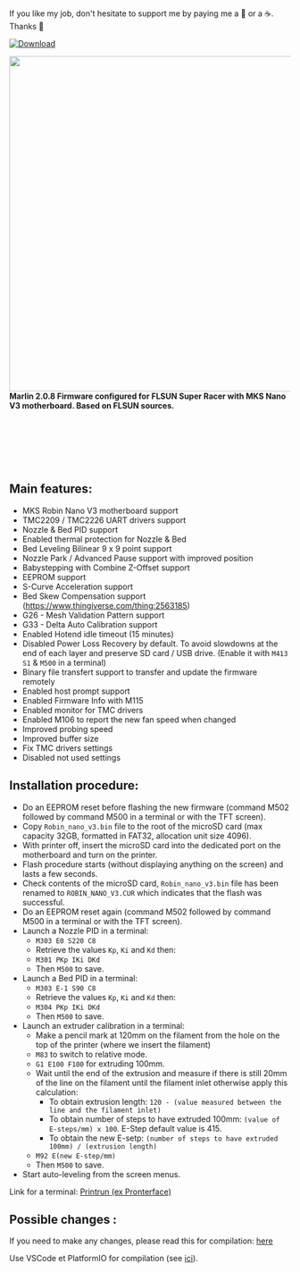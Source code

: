 
If you like my job, don't hesitate to support me by paying me a 🍺 or a ☕. Thanks 🙂

 [ ![Download](https://user-images.githubusercontent.com/12702322/115148445-e5a40100-a05f-11eb-8552-c1f5d4355987.png) ](https://www.paypal.me/CyrilGuislain)

<img align="left" width=600 src="https://user-images.githubusercontent.com/12702322/129816796-0f8a7844-0c04-45f5-aee3-321125e5ebe4.jpg" />


<br /><br /><br /><br /><br />

**Marlin 2.0.8 Firmware configured for FLSUN Super Racer with MKS Nano V3 motherboard. Based on FLSUN sources.**

<br /> <br /> <br /> <br /> <br />

## Main features:

- MKS Robin Nano V3 motherboard support
- TMC2209 / TMC2226 UART drivers support
- Nozzle & Bed PID support
- Enabled thermal protection for Nozzle & Bed
- Bed Leveling Bilinear 9 x 9 point support
- Nozzle Park / Advanced Pause support with improved position
- Babystepping with Combine Z-Offset support
- EEPROM support
- S-Curve Acceleration support
- Bed Skew Compensation support (https://www.thingiverse.com/thing:2563185)
- G26 - Mesh Validation Pattern support
- G33 - Delta Auto Calibration support
- Enabled Hotend idle timeout (15 minutes)
- Disabled Power Loss Recovery by default. To avoid slowdowns at the end of each layer and preserve SD card / USB drive. (Enable it with `M413 S1` & `M500` in a terminal)
- Binary file transfert support to transfer and update the firmware remotely
- Enabled host prompt support
- Enabled Firmware Info with M115
- Enabled monitor for TMC drivers
- Enabled M106 to report the new fan speed when changed
- Improved probing speed
- Improved buffer size
- Fix TMC drivers settings
- Disabled not used settings

## Installation procedure:

- Do an EEPROM reset before flashing the new firmware (command M502 followed by command M500 in a terminal or with the TFT screen).
- Copy `Robin_nano_v3.bin` file to the root of the microSD card (max capacity 32GB, formatted in FAT32, allocation unit size 4096).
- With printer off, insert the microSD card into the dedicated port on the motherboard and turn on the printer.
- Flash procedure starts (without displaying anything on the screen) and lasts a few seconds.
- Check contents of the microSD card, `Robin_nano_v3.bin` file has been renamed to `ROBIN_NANO_V3.CUR` which indicates that the flash was successful.
- Do an EEPROM reset again (command M502 followed by command M500 in a terminal or with the TFT screen).
- Launch a Nozzle PID in a terminal:
    - `M303 E0 S220 C8`
    - Retrieve the values `Kp`, `Ki` and `Kd` then:
    - `M301 PKp IKi DKd`
    - Then `M500` to save.
- Launch a Bed PID in a terminal:
    - `M303 E-1 S90 C8`
    - Retrieve the values `Kp`, `Ki` and `Kd` then:
    - `M304 PKp IKi DKd`
    - Then `M500` to save.
- Launch an extruder calibration in a terminal:
    - Make a pencil mark at 120mm on the filament from the hole on the top of the printer (where we insert the filament)
    - `M83` to switch to relative mode.
    - `G1 E100 F100` for extruding 100mm.
    - Wait until the end of the extrusion and measure if there is still 20mm of the line on the filament until the filament inlet otherwise apply this calculation:
        - To obtain extrusion length: `120 - (value measured between the line and the filament inlet)`
        - To obtain number of steps to have extruded 100mm: `(value of E-steps/mm) x 100`. E-Step default value is 415.
        - To obtain the new E-setp: `(number of steps to have extruded 100mm) / (extrusion length)`
    - `M92 E(new E-step/mm)`
    - Then `M500` to save.
- Start auto-leveling from the screen menus.

Link for a terminal: [Printrun (ex Pronterface)](https://github.com/kliment/Printrun/releases)

## Possible changes :

If you need to make any changes, please read this for compilation: [here](https://github.com/Guilouz/Marlin-SuperRacer-MKS-Nano-V3/tree/main/_README)

Use VSCode et PlatformIO for compilation (see [ici](https://marlinfw.org/docs/basics/install_platformio_vscode.html)).
